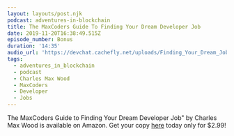```yaml
---
layout: layouts/post.njk
podcast: adventures-in-blockchain
title: The MaxCoders Guide To Finding Your Dream Developer Job
date: 2019-11-20T16:38:49.515Z
episode_number: Bonus
duration: '14:35'
audio_url: 'https://devchat.cachefly.net/uploads/Finding_Your_Dream_Job.mp3'
tags:
  - adventures_in_blockchain
  - podcast
  - Charles Max Wood
  - MaxCoders
  - Developer
  - Jobs
---
```

The MaxCoders Guide to Finding Your Dream Developer Job" by Charles Max Wood is available on Amazon. Get your copy [here](https://www.amazon.com/MaxCoders-Guide-Finding-Dream-Developer-ebook/dp/B081MBL5C9/ref=sr_1_2?keywords=charles+max+wood&qid=1574160229&sr=8-2) today only for $2.99!
